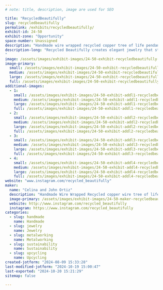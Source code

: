 ```yaml
---
# note: title, description, image are used for SEO

title: "RecycledBeautifully"
slug: recycledbeautifully
permalink: /exhibits/recycledbeautifully/
exhibit-id: 24-50
exhibit-zone: "Opportunity"
space-number: Unassigned
description: "Handmade wire wrapped recycled copper tree of life pendants."
description-long: "Recycled Beautifully creates elegant jewelry that starts as garbage. Celina Ortiz and her husband find discarded television sets and deconstruct them, removing the copper and aluminum wire in the process. With this valuable material in hand, they wrap the material around stone pendants in a tree-like design. The wire spans the width of the teardrop and oval forms, framing them with delicate branches that electrifyingly extend and wrap around the stone.
"
image: /assets/images/exhibit-images/24-50-exhibit-recycledbeautifully-img-0904-large.png
image-primary: 
  small: /assets/images/exhibit-images/24-50-exhibit-recycledbeautifully-img-0904-small.png
  medium: /assets/images/exhibit-images/24-50-exhibit-recycledbeautifully-img-0904-medium.png
  large: /assets/images/exhibit-images/24-50-exhibit-recycledbeautifully-img-0904-large.png
  full: /assets/images/exhibit-images/24-50-exhibit-recycledbeautifully-img-0904-full.png
additional-images: 
  - 1:
    small: /assets/images/exhibit-images/24-50-exhibit-addl1-recycledbeautifully-img-0032-small.jpeg
    medium: /assets/images/exhibit-images/24-50-exhibit-addl1-recycledbeautifully-img-0032-medium.jpeg
    large: /assets/images/exhibit-images/24-50-exhibit-addl1-recycledbeautifully-img-0032-large.jpeg
    full: /assets/images/exhibit-images/24-50-exhibit-addl1-recycledbeautifully-img-0032-full.jpeg
  - 2:
    small: /assets/images/exhibit-images/24-50-exhibit-addl2-recycledbeautifully-img-0033-small.jpeg
    medium: /assets/images/exhibit-images/24-50-exhibit-addl2-recycledbeautifully-img-0033-medium.jpeg
    large: /assets/images/exhibit-images/24-50-exhibit-addl2-recycledbeautifully-img-0033-large.jpeg
    full: /assets/images/exhibit-images/24-50-exhibit-addl2-recycledbeautifully-img-0033-full.jpeg
  - 3:
    small: /assets/images/exhibit-images/24-50-exhibit-addl3-recycledbeautifully-img-0134-small.jpeg
    medium: /assets/images/exhibit-images/24-50-exhibit-addl3-recycledbeautifully-img-0134-medium.jpeg
    large: /assets/images/exhibit-images/24-50-exhibit-addl3-recycledbeautifully-img-0134-large.jpeg
    full: /assets/images/exhibit-images/24-50-exhibit-addl3-recycledbeautifully-img-0134-full.jpeg
  - 4:
    small: /assets/images/exhibit-images/24-50-exhibit-addl4-recycledbeautifully-img-0894-small.jpeg
    medium: /assets/images/exhibit-images/24-50-exhibit-addl4-recycledbeautifully-img-0894-medium.jpeg
    large: /assets/images/exhibit-images/24-50-exhibit-addl4-recycledbeautifully-img-0894-large.jpeg
    full: /assets/images/exhibit-images/24-50-exhibit-addl4-recycledbeautifully-img-0894-full.jpeg
website: "www.instagram.com/recycled_beautifully"
maker: 
  name: "Celina and John Ortiz"
  description: "Handmade Wire Wrapped Recycled copper wire tree of life pendants"
  image-primary: /assets/images/exhibit-images/24-50-maker-recycledbeautifully-4f614311-040a-45f4-a60e-423b58cf49ce-medium.jpeg
  website: http://www.instagram.com/recycled_beautifully
  instagram: https://www.instagram.com/recycled_beautifully
categories: 
  - slug: handmade
    name: Handmade
  - slug: jewelry
    name: Jewelry
  - slug: metalworking
    name: Metalworking
  - slug: sustainability
    name: Sustainability
  - slug: upcycling
    name: Upcycling
created-jotform: "2024-08-09 15:33:28"
last-modified-jotform: "2024-10-19 15:00:47"
last-exported: "2024-10-20 15:21:29"
sitemap: false

---
```

